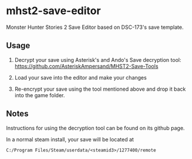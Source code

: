 # mhst2-save-editor
Monster Hunter Stories 2 Save Editor based on DSC-173's save template.

## Usage
1. Decrypt your save using Asterisk's and Ando's Save decryption tool:
https://github.com/AsteriskAmpersand/MHST2-Save-Tools

2. Load your save into the editor and make your changes
3. Re-encrypt your save using the tool mentioned above and drop it back into the game folder.

## Notes
Instructions for using the decryption tool can be found on its github page.

In a normal steam install, your save will be located at
```
C:/Program Files/Steam/userdata/<steamid3>/1277400/remote
```

